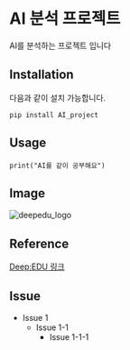 AI 분석 프로젝트
==========
AI를 분석하는 프로젝트 입니다

Installation
-------------
다음과 같이 설치 가능합니다.

    pip install AI_project

 
  Usage
  -------------
    print("AI를 같이 공부해요")  

 Image
 -------------
 ![deepedu_logo](https://user-images.githubusercontent.com/106592497/172307116-1af94c1d-c2ae-4b32-8998-dc15e213747c.png)
   
 Reference
 -----------------
 [Deep:EDU 링크](http://www.deepedu.ai/)

Issue
---------------
+ Issue 1
   + Issue 1-1
      + Issue 1-1-1

